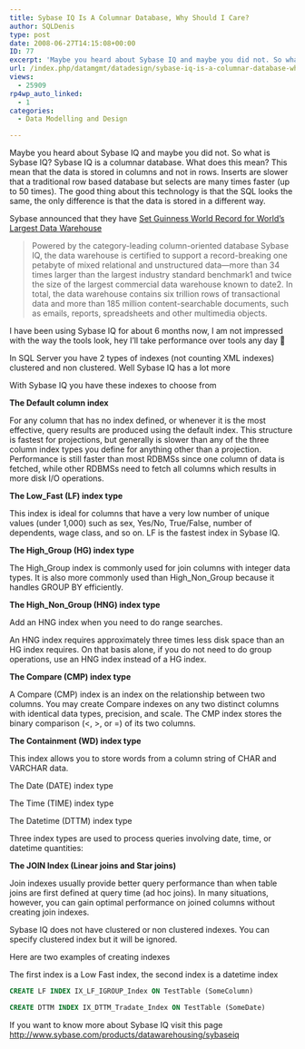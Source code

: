 ```yaml
---
title: Sybase IQ Is A Columnar Database, Why Should I Care?
author: SQLDenis
type: post
date: 2008-06-27T14:15:08+00:00
ID: 77
excerpt: 'Maybe you heard about Sybase IQ and maybe you did not. So what is Sybase IQ? Sybase IQ is a columnar database. What does this mean? This mean that the data is stored in columns and not in rows. Inserts are slower that a traditional row based database bu&hellip;'
url: /index.php/datamgmt/datadesign/sybase-iq-is-a-columnar-database-why-sho/
views:
  - 25909
rp4wp_auto_linked:
  - 1
categories:
  - Data Modelling and Design

---
```

Maybe you heard about Sybase IQ and maybe you did not. So what is Sybase IQ? Sybase IQ is a columnar database. What does this mean? This mean that the data is stored in columns and not in rows. Inserts are slower that a traditional row based database but selects are many times faster (up to 50 times). The good thing about this technology is that the SQL looks the same, the only difference is that the data is stored in a different way.

Sybase announced that they have [Set Guinness World Record for World’s Largest Data Warehouse][1] 

> Powered by the category-leading column-oriented database Sybase IQ, the data warehouse is certified to support a record-breaking one petabyte of mixed relational and unstructured data—more than 34 times larger than the largest industry standard benchmark1 and twice the size of the largest commercial data warehouse known to date2. In total, the data warehouse contains six trillion rows of transactional data and more than 185 million content-searchable documents, such as emails, reports, spreadsheets and other multimedia objects. 

I have been using Sybase IQ for about 6 months now, I am not impressed with the way the tools look, hey I&#8217;ll take performance over tools any day 🙂

In SQL Server you have 2 types of indexes (not counting XML indexes) clustered and non clustered. Well Sybase IQ has a lot more

With Sybase IQ you have these indexes to choose from

**The Default column index**
  
For any column that has no index defined, or whenever it is the most effective, query results are produced using the default index. This structure is fastest for projections, but generally is slower than any of the three column index types you define for anything other than a projection. Performance is still faster than most RDBMSs since one column of data is fetched, while other RDBMSs need to fetch all columns which results in more disk I/O operations.

**The Low_Fast (LF) index type**
  
This index is ideal for columns that have a very low number of unique values (under 1,000) such as sex, Yes/No, True/False, number of dependents, wage class, and so on. LF is the fastest index in Sybase IQ.

**The High_Group (HG) index type**
  
The High\_Group index is commonly used for join columns with integer data types. It is also more commonly used than High\_Non_Group because it handles GROUP BY efficiently.

**The High\_Non\_Group (HNG) index type**
  
Add an HNG index when you need to do range searches.
  
An HNG index requires approximately three times less disk space than an HG index requires. On that basis alone, if you do not need to do group operations, use an HNG index instead of a HG index.

**The Compare (CMP) index type**
  
A Compare (CMP) index is an index on the relationship between two columns. You may create Compare indexes on any two distinct columns with identical data types, precision, and scale. The CMP index stores the binary comparison (<, >, or =) of its two columns.

**The Containment (WD) index type**
  
This index allows you to store words from a column string of CHAR and VARCHAR data.

The Date (DATE) index type
  
The Time (TIME) index type
  
The Datetime (DTTM) index type
  
Three index types are used to process queries involving date, time, or datetime quantities:

**The JOIN Index (Linear joins and Star joins)**
  
Join indexes usually provide better query performance than when table joins are first defined at query time (ad hoc joins). In many situations, however, you can gain optimal performance on joined columns without creating join indexes.

Sybase IQ does not have clustered or non clustered indexes. You can specify clustered index but it will be ignored. 

Here are two examples of creating indexes

The first index is a Low Fast index, the second index is a datetime index 

```sql
CREATE LF INDEX IX_LF_IGROUP_Index ON TestTable (SomeColumn)

CREATE DTTM INDEX IX_DTTM_Tradate_Index ON TestTable (SomeDate) 
```

If you want to know more about Sybase IQ visit this page http://www.sybase.com/products/datawarehousing/sybaseiq

 [1]: http://www.sybase.com/detail?id=1056945